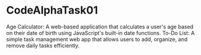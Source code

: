 # CodeAlphaTask01
Age Calculator: A web-based application that calculates a user's age based on their date of birth using JavaScript's built-in date functions.  To-Do List: A simple task management web app that allows users to add, organize, and remove daily tasks efficiently.
